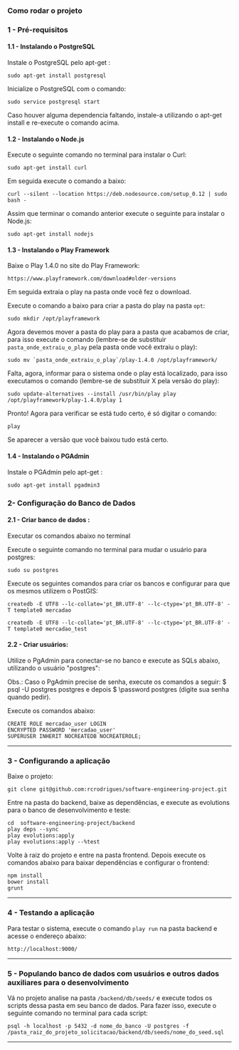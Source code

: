 ### Como rodar o projeto

### 1 - Pré-requisitos

#### 1.1 - Instalando o PostgreSQL 

Instale o PostgreSQL pelo apt-get :

    sudo apt-get install postgresql

Inicialize o PostgreSQL com o comando:

    sudo service postgresql start

Caso houver alguma dependencia faltando, instale-a utilizando o apt-get install e re-execute o comando acima.

#### 1.2 - Instalando o Node.js

Execute o seguinte comando no terminal para instalar o Curl:

    sudo apt-get install curl

Em seguida execute o comando a baixo: 

    curl --silent --location https://deb.nodesource.com/setup_0.12 | sudo bash -

Assim que terminar o comando anterior execute o seguinte para instalar o Node.js:

    sudo apt-get install nodejs

#### 1.3 - Instalando o Play Framework

Baixe o Play 1.4.0 no site do Play Framework:

    https://www.playframework.com/download#older-versions

Em seguida extraia o play na pasta onde você fez o download.

Execute o comando a baixo para criar a pasta do play na pasta `opt`:

    sudo mkdir /opt/playframework

Agora devemos mover a pasta do play para a pasta que acabamos de criar, para isso execute o comando (lembre-se de substituir `pasta_onde_extraiu_o_play` pela pasta onde você extraiu o play):

    sudo mv `pasta_onde_extraiu_o_play`/play-1.4.0 /opt/playframework/

Falta, agora, informar para o sistema onde o play está localizado, para isso executamos o comando (lembre-se de substituir X pela versão do play):

    sudo update-alternatives --install /usr/bin/play play /opt/playframework/play-1.4.0/play 1

Pronto! Agora para verificar se está tudo certo, é só digitar o comando:

    play

Se aparecer a versão que você baixou tudo está certo.

#### 1.4 - Instalando o PGAdmin

Instale o PGAdmin pelo apt-get :

    sudo apt-get install pgadmin3


### 2- Configuração do Banco de Dados ###

#### 2.1 - Criar banco de dados :

Executar os comandos abaixo no terminal
    
Execute o seguinte comando no terminal para mudar o usuário para postgres:

    sudo su postgres

Execute os seguintes comandos para criar os bancos e configurar para que os mesmos utilizem o PostGIS:

    createdb -E UTF8 --lc-collate='pt_BR.UTF-8' --lc-ctype='pt_BR.UTF-8' -T template0 mercadao
    
    createdb -E UTF8 --lc-collate='pt_BR.UTF-8' --lc-ctype='pt_BR.UTF-8' -T template0 mercadao_test
    
#### 2.2 - Criar usuários:

Utilize o PgAdmin para conectar-se no banco e execute as SQLs abaixo, utilizando o usuário "postgres":

Obs.: Caso o PgAdmin precise de senha, execute os comandos a seguir: $ psql -U postgres postgres e depois $ \password postgres (digite sua senha quando pedir).

Execute os comandos abaixo:
    
    CREATE ROLE mercadao_user LOGIN
    ENCRYPTED PASSWORD 'mercadao_user'
    SUPERUSER INHERIT NOCREATEDB NOCREATEROLE;
    
-----

### 3 - Configurando a aplicação

Baixe o projeto:

    git clone git@github.com:rcrodrigues/software-engineering-project.git


Entre na pasta do backend, baixe as dependências, e execute as evolutions para o banco de desenvolvimento e teste:

    cd  software-engineering-project/backend
    play deps --sync
    play evolutions:apply
    play evolutions:apply --%test

Volte à raiz do projeto e entre na pasta frontend. Depois execute os comandos abaixo para baixar dependências e configurar o frontend:

    npm install
    bower install
    grunt
    
-----

### 4 - Testando a aplicação

Para testar o sistema, execute o comando `play run` na pasta backend e acesse o endereço abaixo:

    http://localhost:9000/

---------

### 5 - Populando banco de dados com usuários e outros dados auxiliares para o desenvolvimento

Vá no projeto analise na pasta `/backend/db/seeds/` e execute todos os scripts dessa pasta em seu banco de dados. Para fazer isso, execute o seguinte comando no terminal para cada script:

    psql -h localhost -p 5432 -d nome_do_banco -U postgres -f /pasta_raiz_do_projeto_solicitacao/backend/db/seeds/nome_do_seed.sql 

---------
